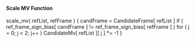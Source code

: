 #### Scale MV Function

<div class="syntax">
scale_mv( refList, refFrame ) {
    candFrame = CandidateFrame[ refList ]
    if ( ref_frame_sign_bias[ candFrame ] != ref_frame_sign_bias[ refFrame ] )
        for ( j = 0; j < 2; j++ )
            CandidateMv[ refList ][ j ] *= -1
}
</div>

